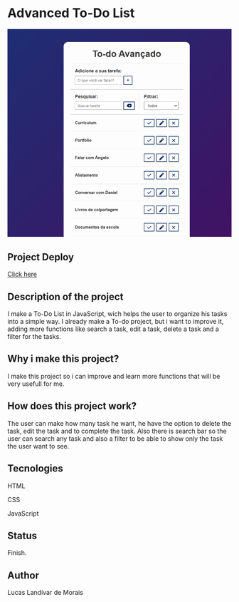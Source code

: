 <h1>Advanced To-Do List</h1>
  <img src="img/Captura de Tela (117).png">

<h2>Project Deploy</h2>
 <a href="https://to-do-list-fuotd6mnk-lucaslandivar.vercel.app">Click here</a>
  
<h2>Description of the project</h2>
<p>I make a To-Do List in JavaScript, wich helps the user to organize his tasks into a simple way. I already make a To-do project, but i want to improve it, adding more functions like search a task, edit a task, delete a task and a filter for the tasks.</p> 

<h2>Why i make this project?</h2>
<p>I make this project so i can improve and learn more functions that will be very usefull for me.</p>

<h2>How does this project work?</h2>
<P>The user can make how many task he want, he have the option to delete the task, edit the task and to complete the task. Also there is search bar so the user can search any task and also a filter to be able to show only the task the user want to see.</p>

<h2>Tecnologies</h2>
<p>HTML</p>
<p>CSS</p>
<p>JavaScript</p>

<h2>Status</h2>
<p>Finish.</p>

<h2>Author</h2>
<p>Lucas Landivar de Morais</p>
